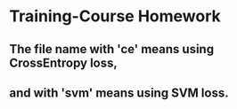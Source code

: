 # Training-Course Homework
## The file name with 'ce' means using CrossEntropy loss, 
## and with 'svm' means using SVM loss.
